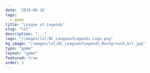 ```yaml
---
date: '2019-06-18'
tags:
  - game
title: "League of Legends"
slug: "lol"
description: "..."
logo: "/images/lol/BC_LeagueofLegends_Logo.png"
bg_image: "/images/lol/BC_LeagueofLegends_Background_Art.jpg"
type: "game"
layout: "game"
featured: true
order: 5
---
```

